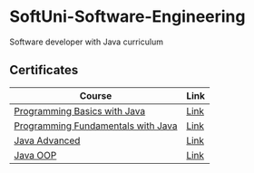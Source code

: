 # SoftUni-Software-Engineering
Software developer with Java curriculum

<h2>Certificates</h2>

| **Course**                                                            | **Link**                                                   |
| --------------------------------------------------------------------- | ---------------------------------------------------------- |
| <a href="https://softuni.bg/trainings/3741/programming-basics-with-java-april-2022" > Programming Basics with Java </a>         | <a href="https://softuni.bg/certificates/details/128057/379c3a16"> Link</a> |
| <a href="https://softuni.bg/trainings/3731/programming-fundamentals-with-java-may-2022" > Programming Fundamentals with Java </a> | <a href="https://softuni.bg/Certificates/Details/138496/5c935098"> Link</a> |
| <a href="https://softuni.bg/trainings/3844/java-advanced-september-2022" > Java Advanced </a> | <a href="https://softuni.bg/Certificates/Details/152233/4a714b63"> Link</a> |
| <a href="https://softuni.bg/trainings/3845/java-oop-october-2022" > Java OOP </a> | <a href="https://softuni.bg/Certificates/Details/150611/75d4edf3"> Link</a> |
